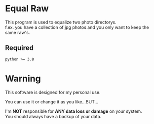 # Equal Raw

This program is used to equalize two photo directorys.  
f.ex. you have a collection of jpg photos and you only want to keep the same raw's.

## Required

    python >= 3.8

# Warning

This software is designed for my personal use.  
  
You can use it or change it as you like...BUT...  
  
I'm **NOT** responsible for **ANY data loss or damage** on your system.  
You should always have a backup of your data.

